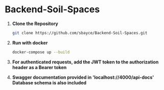 # Backend-Soil-Spaces

1. **Clone the Repository**

   ```bash
   git clone https://github.com/sbayce/Backend-Soil-Spaces.git
2. **Run with docker**

   ```bash
   docker-compose up --build

3. **For authenticated requests, add the JWT token to the authorization header as a Bearer token**

4. **Swagger documentation provided in 'localhost://4000/api-docs' Database schema is also included**
